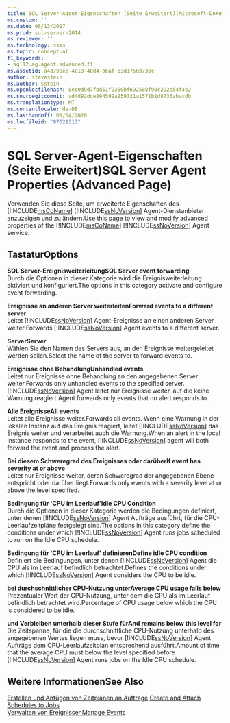 ```yaml
---
title: SQL Server-Agent-Eigenschaften (Seite Erweitert)|Microsoft-Dokumente
ms.custom: ''
ms.date: 06/13/2017
ms.prod: sql-server-2014
ms.reviewer: ''
ms.technology: ssms
ms.topic: conceptual
f1_keywords:
- sql12.ag.agent.advanced.f1
ms.assetid: a4d798ee-4c18-40d4-b6af-63d17503738c
author: stevestein
ms.author: sstein
ms.openlocfilehash: 8ec0d9d7fbd51f9350bf692588f90c292e54f4e2
ms.sourcegitcommit: ad4d92dce894592a259721a1571b1d8736abacdb
ms.translationtype: MT
ms.contentlocale: de-DE
ms.lasthandoff: 08/04/2020
ms.locfileid: "87621313"
---
```

# <a name="sql-server-agent-properties-advanced-page"></a><span data-ttu-id="4bdb5-102">SQL Server-Agent-Eigenschaften (Seite Erweitert)</span><span class="sxs-lookup"><span data-stu-id="4bdb5-102">SQL Server Agent Properties (Advanced Page)</span></span>
  <span data-ttu-id="4bdb5-103">Verwenden Sie diese Seite, um erweiterte Eigenschaften des- [!INCLUDE[msCoName](../../includes/msconame-md.md)] [!INCLUDE[ssNoVersion](../../includes/ssnoversion-md.md)] Agent-Dienstanbieter anzuzeigen und zu ändern.</span><span class="sxs-lookup"><span data-stu-id="4bdb5-103">Use this page to view and modify advanced properties of the [!INCLUDE[msCoName](../../includes/msconame-md.md)] [!INCLUDE[ssNoVersion](../../includes/ssnoversion-md.md)] Agent service.</span></span>  
  
## <a name="options"></a><span data-ttu-id="4bdb5-104">Tastatur</span><span class="sxs-lookup"><span data-stu-id="4bdb5-104">Options</span></span>  
 <span data-ttu-id="4bdb5-105">**SQL Server-Ereignisweiterleitung**</span><span class="sxs-lookup"><span data-stu-id="4bdb5-105">**SQL Server event forwarding**</span></span>  
 <span data-ttu-id="4bdb5-106">Durch die Optionen in dieser Kategorie wird die Ereignisweiterleitung aktiviert und konfiguriert.</span><span class="sxs-lookup"><span data-stu-id="4bdb5-106">The options in this category activate and configure event forwarding.</span></span>  
  
 <span data-ttu-id="4bdb5-107">**Ereignisse an anderen Server weiterleiten**</span><span class="sxs-lookup"><span data-stu-id="4bdb5-107">**Forward events to a different server**</span></span>  
 <span data-ttu-id="4bdb5-108">Leitet [!INCLUDE[ssNoVersion](../../includes/ssnoversion-md.md)] Agent-Ereignisse an einen anderen Server weiter.</span><span class="sxs-lookup"><span data-stu-id="4bdb5-108">Forwards [!INCLUDE[ssNoVersion](../../includes/ssnoversion-md.md)] Agent events to a different server.</span></span>  
  
 <span data-ttu-id="4bdb5-109">**Server**</span><span class="sxs-lookup"><span data-stu-id="4bdb5-109">**Server**</span></span>  
 <span data-ttu-id="4bdb5-110">Wählen Sie den Namen des Servers aus, an den Ereignisse weitergeleitet werden sollen.</span><span class="sxs-lookup"><span data-stu-id="4bdb5-110">Select the name of the server to forward events to.</span></span>  
  
 <span data-ttu-id="4bdb5-111">**Ereignisse ohne Behandlung**</span><span class="sxs-lookup"><span data-stu-id="4bdb5-111">**Unhandled events**</span></span>  
 <span data-ttu-id="4bdb5-112">Leitet nur Ereignisse ohne Behandlung an den angegebenen Server weiter.</span><span class="sxs-lookup"><span data-stu-id="4bdb5-112">Forwards only unhandled events to the specified server.</span></span> [!INCLUDE[ssNoVersion](../../includes/ssnoversion-md.md)] <span data-ttu-id="4bdb5-113">Agent leitet nur Ereignisse weiter, auf die keine Warnung reagiert.</span><span class="sxs-lookup"><span data-stu-id="4bdb5-113">Agent forwards only events that no alert responds to.</span></span>  
  
 <span data-ttu-id="4bdb5-114">**Alle Ereignisse**</span><span class="sxs-lookup"><span data-stu-id="4bdb5-114">**All events**</span></span>  
 <span data-ttu-id="4bdb5-115">Leitet alle Ereignisse weiter.</span><span class="sxs-lookup"><span data-stu-id="4bdb5-115">Forwards all events.</span></span> <span data-ttu-id="4bdb5-116">Wenn eine Warnung in der lokalen Instanz auf das Ereignis reagiert, leitet [!INCLUDE[ssNoVersion](../../includes/ssnoversion-md.md)] das Ereignis weiter und verarbeitet auch die Warnung.</span><span class="sxs-lookup"><span data-stu-id="4bdb5-116">When an alert in the local instance responds to the event, [!INCLUDE[ssNoVersion](../../includes/ssnoversion-md.md)] agent will both forward the event and process the alert.</span></span>  
  
 <span data-ttu-id="4bdb5-117">**Bei diesem Schweregrad des Ereignisses oder darüber**</span><span class="sxs-lookup"><span data-stu-id="4bdb5-117">**If event has severity at or above**</span></span>  
 <span data-ttu-id="4bdb5-118">Leitet nur Ereignisse weiter, deren Schweregrad der angegebenen Ebene entspricht oder darüber liegt.</span><span class="sxs-lookup"><span data-stu-id="4bdb5-118">Forwards only events with a severity level at or above the level specified.</span></span>  
  
 <span data-ttu-id="4bdb5-119">**Bedingung für 'CPU im Leerlauf'**</span><span class="sxs-lookup"><span data-stu-id="4bdb5-119">**Idle CPU Condition**</span></span>  
 <span data-ttu-id="4bdb5-120">Durch die Optionen in dieser Kategorie werden die Bedingungen definiert, unter denen [!INCLUDE[ssNoVersion](../../includes/ssnoversion-md.md)] Agent Aufträge ausführt, für die CPU-Leerlaufzeitpläne festgelegt sind.</span><span class="sxs-lookup"><span data-stu-id="4bdb5-120">The options in this category define the conditions under which [!INCLUDE[ssNoVersion](../../includes/ssnoversion-md.md)] Agent runs jobs scheduled to run on the Idle CPU schedule.</span></span>  
  
 <span data-ttu-id="4bdb5-121">**Bedingung für 'CPU im Leerlauf' definieren**</span><span class="sxs-lookup"><span data-stu-id="4bdb5-121">**Define idle CPU condition**</span></span>  
 <span data-ttu-id="4bdb5-122">Definiert die Bedingungen, unter denen [!INCLUDE[ssNoVersion](../../includes/ssnoversion-md.md)] Agent die CPU als im Leerlauf befindlich betrachtet.</span><span class="sxs-lookup"><span data-stu-id="4bdb5-122">Defines the conditions under which [!INCLUDE[ssNoVersion](../../includes/ssnoversion-md.md)] Agent considers the CPU to be idle.</span></span>  
  
 <span data-ttu-id="4bdb5-123">**bei durchschnittlicher CPU-Nutzung unter**</span><span class="sxs-lookup"><span data-stu-id="4bdb5-123">**Average CPU usage falls below**</span></span>  
 <span data-ttu-id="4bdb5-124">Prozentualer Wert der CPU-Nutzung, unter dem die CPU als im Leerlauf befindlich betrachtet wird.</span><span class="sxs-lookup"><span data-stu-id="4bdb5-124">Percentage of CPU usage below which the CPU is considered to be idle.</span></span>  
  
 <span data-ttu-id="4bdb5-125">**und Verbleiben unterhalb dieser Stufe für**</span><span class="sxs-lookup"><span data-stu-id="4bdb5-125">**And remains below this level for**</span></span>  
 <span data-ttu-id="4bdb5-126">Die Zeitspanne, für die die durchschnittliche CPU-Nutzung unterhalb des angegebenen Wertes liegen muss, bevor [!INCLUDE[ssNoVersion](../../includes/ssnoversion-md.md)] Agent Aufträge dem CPU-Leerlaufzeitplan entsprechend ausführt.</span><span class="sxs-lookup"><span data-stu-id="4bdb5-126">Amount of time that the average CPU must below the level specified before [!INCLUDE[ssNoVersion](../../includes/ssnoversion-md.md)] Agent runs jobs on the Idle CPU schedule.</span></span>  
  
## <a name="see-also"></a><span data-ttu-id="4bdb5-127">Weitere Informationen</span><span class="sxs-lookup"><span data-stu-id="4bdb5-127">See Also</span></span>  
 <span data-ttu-id="4bdb5-128">[Erstellen und Anfügen von Zeitplänen an Aufträge](create-and-attach-schedules-to-jobs.md) </span><span class="sxs-lookup"><span data-stu-id="4bdb5-128">[Create and Attach Schedules to Jobs](create-and-attach-schedules-to-jobs.md) </span></span>  
 [<span data-ttu-id="4bdb5-129">Verwalten von Ereignissen</span><span class="sxs-lookup"><span data-stu-id="4bdb5-129">Manage Events</span></span>](manage-events.md)  
  
  

